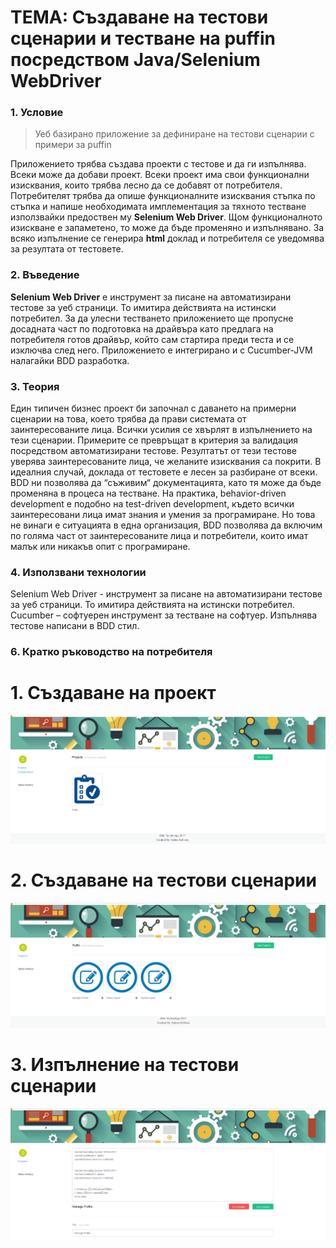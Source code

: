 # ТЕМА:  Създаване на тестови сценарии и тестване на puffin посредством Java/Selenium WebDriver

### 1. Условие

> Уеб базирано приложение за дефиниране на тестови сценарии с примери за puffin

Приложението трябва създава проекти с тестове и да ги изпълнява. Всеки може да добави проект. Всеки проект има свои функционални изисквания, които трябва лесно да се добавят от потребителя. Потребителят трябва да опише функционалните изисквания стъпка по стъпка и напише необходимата имплементация за тяхното тестване използвайки предоствен му **Selenium Web Driver**. Щом функционалното изискване е запаметено, то може да бъде променяно и изпълнявано. За всяко изпълнение се генерира **html** доклад и потребителя се уведомява за резултата от тестовете.


### 2. Въведение

**Selenium Web Driver** е инструмент за писане на автоматизирани тестове за уеб страници. То имитира действията на истински потребител. За да улесни тестването приложението ще пропусне досадната част по подготовка на драйвъра като предлага на потребителя готов драйвър, който сам стартира преди теста и се изключва след него. Приложението е интегрирано и с Cucumber-JVM налагайки BDD разработка. 

### 3. Теория

Един типичен бизнес проект би започнал с даването на примерни сценарии на това, което трябва да прави системата от заинтересованите лица. Всички усилия се хвърлят в изпълнението на тези сценарии. Примерите се превръщат в критерия за валидация посредством автоматизирани тестове. Резултатът от тези тестове уверява заинтересованите лица, че желаните изисквания са покрити. В идеалния случай, доклада от тестовете е лесен за разбиране от всеки. BDD ни позволява да “съживим“ документацията, като тя може да бъде променяна в процеса на тестване. На практика, behavior-driven development е подобно на test-driven development, където всички заинтересовани лица имат знания и умения за програмиране. Но това не винаги е ситуацията в една организация, BDD позволява да включим по голяма част от заинтересованите лица и потребители, които имат малък или никакъв опит с програмиране. 

### 4. Използвани технологии

Selenium Web Driver - инструмент за писане на автоматизирани тестове за уеб страници. То имитира действията на истински потребител. Cucumber – софтуерен инструмент за тестване на софтуер. Изпълнява тестове написани в BDD стил.

### 6. Кратко ръководство на потребителя

# 1. Създаване на проект

![alt text](https://raw.githubusercontent.com/kalisb/automation-selenium/master/images/projects.png)

# 2. Създаване на тестови сценарии

![alt text](https://raw.githubusercontent.com/kalisb/automation-selenium/master/images/features.png)

# 3. Изпълнение на тестови сценарии

![alt text](https://raw.githubusercontent.com/kalisb/automation-selenium/master/images/results.png)